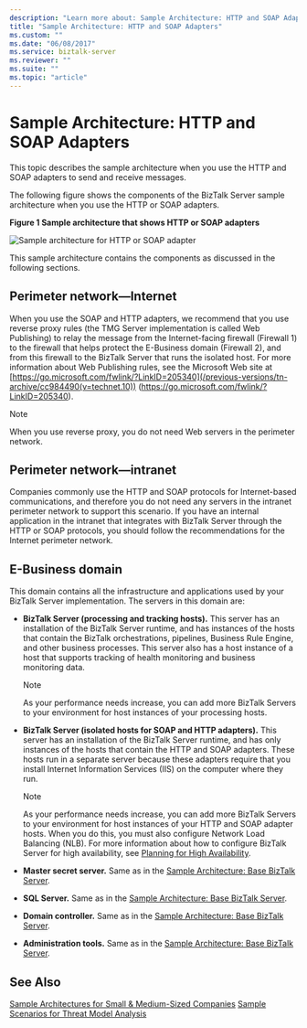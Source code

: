 ```yaml
---
description: "Learn more about: Sample Architecture: HTTP and SOAP Adapters"
title: "Sample Architecture: HTTP and SOAP Adapters"
ms.custom: ""
ms.date: "06/08/2017"
ms.service: biztalk-server
ms.reviewer: ""
ms.suite: ""
ms.topic: "article"
---
```

# Sample Architecture: HTTP and SOAP Adapters
This topic describes the sample architecture when you use the HTTP and SOAP adapters to send and receive messages.

 The following figure shows the components of the BizTalk Server sample architecture when you use the HTTP or SOAP adapters.

 **Figure 1 Sample architecture that shows HTTP or SOAP adapters**

 ![Sample architecture for HTTP or SOAP adapter](../core/media/tdi-sec-refarch-http.gif "TDI_Sec_RefArch_HTTP")

 This sample architecture contains the components as discussed in the following sections.

## Perimeter network―Internet
 When you use the SOAP and HTTP adapters, we recommend that you use reverse proxy rules (the TMG Server implementation is called Web Publishing) to relay the message from the Internet-facing firewall (Firewall 1) to the firewall that helps protect the E-Business domain (Firewall 2), and from this firewall to the BizTalk Server that runs the isolated host. For more information about Web Publishing rules, see the Microsoft Web site at [https://go.microsoft.com/fwlink/?LinkID=205340](/previous-versions/tn-archive/cc984490(v=technet.10)) (https://go.microsoft.com/fwlink/?LinkID=205340).

> [!NOTE]
>  When you use reverse proxy, you do not need Web servers in the perimeter network.

## Perimeter network―intranet
 Companies commonly use the HTTP and SOAP protocols for Internet-based communications, and therefore you do not need any servers in the intranet perimeter network to support this scenario. If you have an internal application in the intranet that integrates with BizTalk Server through the HTTP or SOAP protocols, you should follow the recommendations for the Internet perimeter network.

## E-Business domain
 This domain contains all the infrastructure and applications used by your BizTalk Server implementation. The servers in this domain are:

-   **BizTalk Server (processing and tracking hosts).** This server has an installation of the BizTalk Server runtime, and has instances of the hosts that contain the BizTalk orchestrations, pipelines, Business Rule Engine, and other business processes. This server also has a host instance of a host that supports tracking of health monitoring and business monitoring data.

    > [!NOTE]
    >  As your performance needs increase, you can add more BizTalk Servers to your environment for host instances of your processing hosts.

-   **BizTalk Server (isolated hosts for SOAP and HTTP adapters).** This server has an installation of the BizTalk Server runtime, and has only instances of the hosts that contain the HTTP and SOAP adapters. These hosts run in a separate server because these adapters require that you install Internet Information Services (IIS) on the computer where they run.

    > [!NOTE]
    >  As your performance needs increase, you can add more BizTalk Servers to your environment for host instances of your HTTP and SOAP adapter hosts. When you do this, you must also configure Network Load Balancing (NLB). For more information about how to configure BizTalk Server for high availability, see [Planning for High Availability](../core/planning-for-high-availability3.md).

-   **Master secret server.** Same as in the [Sample Architecture: Base BizTalk Server](../core/sample-architecture-base-biztalk-server.md).

-   **SQL Server.** Same as in the [Sample Architecture: Base BizTalk Server](../core/sample-architecture-base-biztalk-server.md).

-   **Domain controller.** Same as in the [Sample Architecture: Base BizTalk Server](../core/sample-architecture-base-biztalk-server.md).

-   **Administration tools.** Same as in the [Sample Architecture: Base BizTalk Server](../core/sample-architecture-base-biztalk-server.md).

## See Also
 [Sample Architectures for Small & Medium-Sized Companies](../core/sample-architectures-for-small-medium-sized-companies.md)
 [Sample Scenarios for Threat Model Analysis](../core/sample-scenarios-for-threat-model-analysis.md)